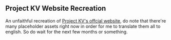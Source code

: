 ## Project KV Website Recreation

An unfaithful recreation of [Project KV's offcial website](https://projectkv.co.kr), do note that there're many placeholder assets right now in order for me to translate them all to english. So do wait for the next few months or something.

